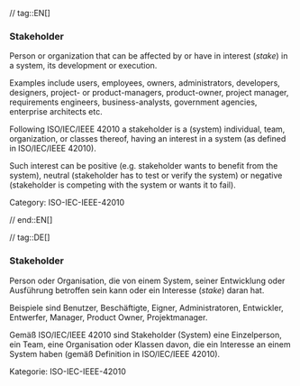 // tag::EN[]
### Stakeholder

Person or organization that can be affected by
or have in interest (_stake_) in a system, its development
or execution.

Examples include users, employees, owners, administrators, developers, designers, project- or product-managers, product-owner, project manager, requirements engineers, business-analysts, government agencies, enterprise architects etc.

Following ISO/IEC/IEEE 42010 a stakeholder is a (system) individual, team, organization, or classes thereof, having an interest in a system (as defined in ISO/IEC/IEEE 42010).

Such interest can be positive (e.g. stakeholder wants to benefit from the system), neutral (stakeholder has to test or verify the system) or negative (stakeholder is competing with the system or wants it to fail).

Category: ISO-IEC-IEEE-42010



// end::EN[]

// tag::DE[]
### Stakeholder

Person oder Organisation, die von einem System, seiner Entwicklung
oder Ausführung betroffen sein kann oder ein Interesse (*stake*) daran
hat.

Beispiele sind Benutzer, Beschäftigte, Eigner, Administratoren,
Entwickler, Entwerfer, Manager, Product Owner, Projektmanager.

Gemäß ISO/IEC/IEEE 42010 sind Stakeholder (System) eine Einzelperson,
ein Team, eine Organisation oder Klassen davon, die ein Interesse an
einem System haben (gemäß Definition in ISO/IEC/IEEE 42010).

Kategorie: ISO-IEC-IEEE-42010

